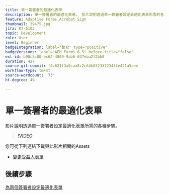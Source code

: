 ```yaml
---
title: 單一簽署者的最適化表單
description: 單一簽署者的最適化表單。 影片說明透過單一簽署者設定最適化表單所需的各種步驟。
feature: Adaptive Forms,Acrobat Sign
thumbnail: 39475.jpg
jira: KT-6103
topic: Development
role: User
level: Beginner
badgeIntegration: label="整合" type="positive"
badgeVersions: label="AEM Forms 6.5" before-title="false"
exl-id: b90c5c00-ec62-4809-9ab6-047eba2f2bb0
duration: 427
source-git-commit: f4c621f3a9caa8c2c64b8323312343fe421a5aee
workflow-type: tm+mt
source-wordcount: '73'
ht-degree: 4%

---
```


# 單一簽署者的最適化表單


影片說明透過單一簽署者設定最適化表單所需的各種步驟。

>[!VIDEO](https://video.tv.adobe.com/v/39475?quality=12&learn=on)

您可從下列連結下載與此影片相關的Assets

* [變更受益人表單](assets/change-of-beneficiary-form.zip)

## 後續步驟

[為兩個簽署者設定最適化表單](./configure-adaptive-form-for-two-signers.md)
